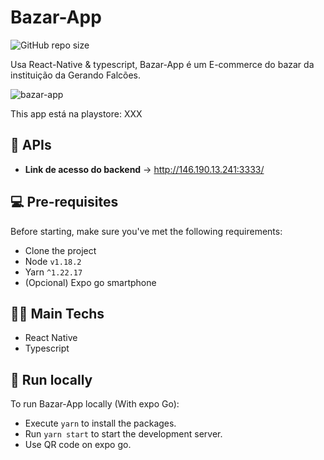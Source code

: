 # Bazar-App

![GitHub repo size](https://img.shields.io/github/repo-size/Erickinhou/bazar-app)

Usa React-Native & typescript, Bazar-App é um E-commerce do bazar da instituição da Gerando Falcões.

![bazar-app](public/images/layout.png?raw=true "Title")

This app está na playstore: XXX

## 🔌 APIs

- **Link de acesso do backend** -> http://146.190.13.241:3333/

## 💻 Pre-requisites

Before starting, make sure you've met the following requirements:

- Clone the project
- Node `v1.18.2`
- Yarn `^1.22.17`
- (Opcional) Expo go smartphone

## 👨‍💻 Main Techs

- React Native
- Typescript

## 🚀 Run locally

To run Bazar-App locally (With expo Go):

- Execute `yarn` to install the packages.
- Run `yarn start` to start the development server.
- Use QR code on expo go.
